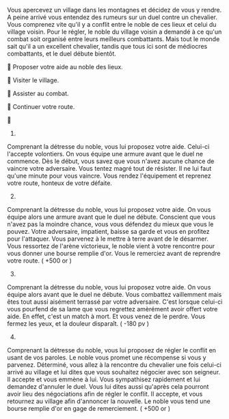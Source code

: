 Vous apercevez un village dans les montagnes et décidez de vous y rendre. A peine arrivé vous entendez des rumeurs sur un duel contre un chevalier. Vous comprenez vite qu'il y a conflit entre le noble de ces lieux et celui du village voisin. Pour le régler, le noble du village voisin a demandé à ce qu'un combat soit organisé entre leurs meilleurs combattants. Mais tout le monde sait qu'il a un excellent chevalier, tandis que tous ici sont de médiocres combattants, et le duel débute bientôt.

🤝 Proposer votre aide au noble des lieux.

🚶 Visiter le village.

👥 Assister au combat.

🏃 Continuer votre route.

🤝

1. 

Comprenant la détresse du noble, vous lui proposez votre aide. Celui-ci l'accepte volontiers. On vous équipe une armure avant que le duel ne commence. Dès le début, vous savez que vous n'avez aucune chance de vaincre votre adversaire. Vous tentez magré tout de résister. Il ne lui faut qu'une minute pour vous vaincre. Vous rendez l'équipement et reprenez votre route, honteux de votre défaite.

2.

Comprenant la détresse du noble, vous lui proposez votre aide. On vous équipe alors une armure avant que le duel ne débute. Conscient que vous n'avez pas la moindre chance, vous vous défendez du mieux que vous le pouvez. Votre adversaire, impatient, baisse sa garde et vous en profitez pour l'attaquer. Vous parvenez à le mettre à terre avant de le désarmer. Vous ressortez de l'arène victorieux, le noble vient à votre rencontre pour vous donner une bourse remplie d'or. Vous le remerciez avant de reprendre votre route. ( +500 or )

3.

Comprenant la détresse du noble, vous lui proposez votre aide. On vous équipe alors avant que le duel ne débute. Vous combattez vaillemment mais êtes tout aussi aisément terrassé par votre adversaire. C'est lorsque celui-ci vous pourfend de sa lame que vous regrettez amèrément avoir offert votre aide. En effet, c'est un match à mort. Et vous venez de le perdre. Vous fermez les yeux, et la douleur disparaît. ( -180 pv )

4.

Comprenant la détresse du noble, vous lui proposez de régler le conflit en usant de vos paroles. Le noble vous promet une récompense si vous y parvenez. Déterminé, vous allez à la rencontre du chevalier une fois celui-ci arrivé au village et lui dites que vous souhaitez négocier avec son seigneur. Il accepte et vous emmène à lui. Vous sympathisez rapidement et lui demandez d'annuler le duel. Vous lui dites aussi qu'après cela pourront avoir lieu des négociations afin de régler le conflit. Il accepte, et vous retournez au village afin d'annoncer la nouvelle. Le noble vous tend une bourse remplie d'or en gage de remerciement. ( +500 or )
